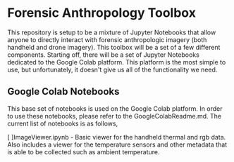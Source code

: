 # Forensic Anthropology Toolbox
This repository is setup to be a mixture of Jupyter Notebooks that allow anyone to directly interact with forensic anthropologic imagery (both handheld and drone imagery). This toolbox will be a set of a few different components. Starting off, there will be a set of Jupyter Notebooks dedicated to the Google Colab platform. This platform is the most simple to use, but unfortunately, it doesn't give us all of the functionality we need. 


## Google Colab Notebooks
This base set of notebooks is used on the Google Colab platform. In order to use these notebooks, please refer to the GoogleColabReadme.md. The current list of notebooks is as follows, 

[ ]ImageViewer.ipynb - Basic viewer for the handheld thermal and rgb data. Also includes a viewer for the temperature sensors and other metadata that is able to be collected such as ambient temperature.  
